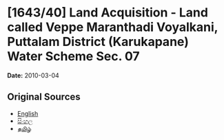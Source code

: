 # [1643/40] Land Acquisition - Land called Veppe Maranthadi Voyalkani, Puttalam District (Karukapane) Water Scheme Sec. 07

**Date:** 2010-03-04

## Original Sources

- [English](https://documents.gov.lk/view/extra-gazettes/2010/3/1643-40_E.pdf)
- [සිංහල](https://documents.gov.lk/view/extra-gazettes/2010/3/1643-40_S.pdf)
- [தமிழ்](https://documents.gov.lk/view/extra-gazettes/2010/3/1643-40_T.pdf)

